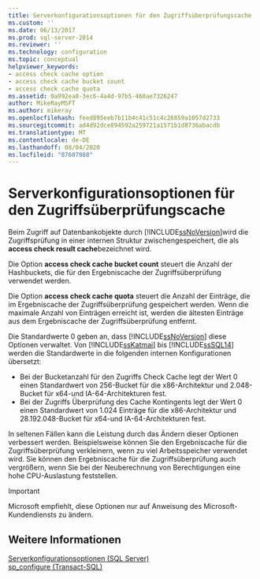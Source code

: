 ```yaml
---
title: Serverkonfigurationsoptionen für den Zugriffsüberprüfungscache | Microsoft-Dokumentation
ms.custom: ''
ms.date: 06/13/2017
ms.prod: sql-server-2014
ms.reviewer: ''
ms.technology: configuration
ms.topic: conceptual
helpviewer_keywords:
- access check cache option
- access check cache bucket count
- access check cache quota
ms.assetid: 0a992ea8-3ec6-4a4d-97b5-460ae7326247
author: MikeRayMSFT
ms.author: mikeray
ms.openlocfilehash: feed895eeb7b11b4c41c51c4c26859a1057d2733
ms.sourcegitcommit: ad4d92dce894592a259721a1571b1d8736abacdb
ms.translationtype: MT
ms.contentlocale: de-DE
ms.lasthandoff: 08/04/2020
ms.locfileid: "87607988"
---
```

# <a name="access-check-cache-server-configuration-options"></a>Serverkonfigurationsoptionen für den Zugriffsüberprüfungscache
Beim Zugriff auf Datenbankobjekte durch [!INCLUDE[ssNoVersion](../../includes/ssnoversion-md.md)]wird die Zugriffsprüfung in einer internen Struktur zwischengespeichert, die als **access check result cache**bezeichnet wird. 
  
Die Option **access check cache bucket count** steuert die Anzahl der Hashbuckets, die für den Ergebniscache der Zugriffsüberprüfung verwendet werden. 

Die Option **access check cache quota** steuert die Anzahl der Einträge, die im Ergebniscache der Zugriffsüberprüfung gespeichert werden. Wenn die maximale Anzahl von Einträgen erreicht ist, werden die ältesten Einträge aus dem Ergebniscache der Zugriffsüberprüfung entfernt.
  
Die Standardwerte 0 geben an, dass [!INCLUDE[ssNoVersion](../../includes/ssnoversion-md.md)] diese Optionen verwaltet. Von [!INCLUDE[ssKatmai](../../includes/ssKatmai-md.md)] bis [!INCLUDE[ssSQL14](../../includes/sssql14-md.md)] werden die Standardwerte in die folgenden internen Konfigurationen übersetzt:
-   Bei der Bucketanzahl für den Zugriffs Check Cache legt der Wert 0 einen Standardwert von 256-Bucket für die x86-Architektur und 2.048-Bucket für x64-und IA-64-Architekturen fest.
-   Bei der Zugriffs Überprüfung des Cache Kontingents legt der Wert 0 einen Standardwert von 1.024 Einträge für die x86-Architektur und 28.192.048-Bucket für x64-und IA-64-Architekturen fest.

In seltenen Fällen kann die Leistung durch das Ändern dieser Optionen verbessert werden. Beispielsweise können Sie den Ergebniscache für die Zugriffsüberprüfung verkleinern, wenn zu viel Arbeitsspeicher verwendet wird. Sie können den Ergebniscache für die Zugriffsüberprüfung auch vergrößern, wenn Sie bei der Neuberechnung von Berechtigungen eine hohe CPU-Auslastung feststellen.

> [!IMPORTANT]
> Microsoft empfiehlt, diese Optionen nur auf Anweisung des Microsoft-Kundendiensts zu ändern.
  
## <a name="see-also"></a>Weitere Informationen  
 [Serverkonfigurationsoptionen &#40;SQL Server&#41;](server-configuration-options-sql-server.md)   
 [sp_configure &#40;Transact-SQL&#41;](/sql/relational-databases/system-stored-procedures/sp-configure-transact-sql)  
  
  
